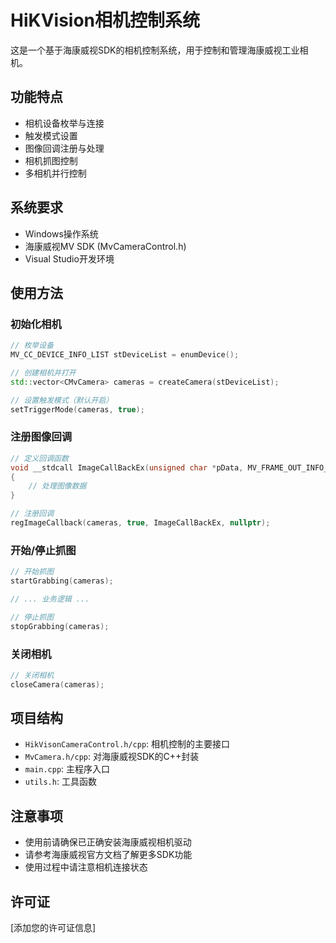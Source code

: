 # HiKVision相机控制系统

这是一个基于海康威视SDK的相机控制系统，用于控制和管理海康威视工业相机。

## 功能特点

- 相机设备枚举与连接
- 触发模式设置
- 图像回调注册与处理
- 相机抓图控制
- 多相机并行控制

## 系统要求

- Windows操作系统
- 海康威视MV SDK (MvCameraControl.h)
- Visual Studio开发环境

## 使用方法

### 初始化相机

```cpp
// 枚举设备
MV_CC_DEVICE_INFO_LIST stDeviceList = enumDevice();

// 创建相机并打开
std::vector<CMvCamera> cameras = createCamera(stDeviceList);

// 设置触发模式（默认开启）
setTriggerMode(cameras, true);
```

### 注册图像回调

```cpp
// 定义回调函数
void __stdcall ImageCallBackEx(unsigned char *pData, MV_FRAME_OUT_INFO_EX *pFrameInfo, void *pUser)
{
    // 处理图像数据
}

// 注册回调
regImageCallback(cameras, true, ImageCallBackEx, nullptr);
```

### 开始/停止抓图

```cpp
// 开始抓图
startGrabbing(cameras);

// ... 业务逻辑 ...

// 停止抓图
stopGrabbing(cameras);
```

### 关闭相机

```cpp
// 关闭相机
closeCamera(cameras);
```

## 项目结构

- `HikVisonCameraControl.h/cpp`: 相机控制的主要接口
- `MvCamera.h/cpp`: 对海康威视SDK的C++封装
- `main.cpp`: 主程序入口
- `utils.h`: 工具函数

## 注意事项

- 使用前请确保已正确安装海康威视相机驱动
- 请参考海康威视官方文档了解更多SDK功能
- 使用过程中请注意相机连接状态

## 许可证

[添加您的许可证信息]